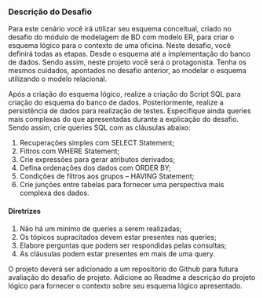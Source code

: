 ### Descrição do Desafio
Para este cenário você irá utilizar seu esquema conceitual, criado no desafio do módulo de modelagem de BD com modelo ER, para criar o esquema lógico para o contexto de uma oficina. Neste desafio, você definirá todas as etapas. Desde o esquema até a implementação do banco de dados. Sendo assim, neste projeto você será o protagonista. Tenha os mesmos cuidados, apontados no desafio anterior, ao modelar o esquema utilizando o modelo relacional.

Após a criação do esquema lógico, realize a criação do Script SQL para criação do esquema do banco de dados. Posteriormente, realize a persistência de dados para realização de testes. Especifique ainda queries mais complexas do que apresentadas durante a explicação do desafio. Sendo assim, crie queries SQL com as cláusulas abaixo:

1. Recuperações simples com SELECT Statement;
2. Filtros com WHERE Statement;
3. Crie expressões para gerar atributos derivados;
4. Defina ordenações dos dados com ORDER BY;
5. Condições de filtros aos grupos – HAVING Statement;
6. Crie junções entre tabelas para fornecer uma perspectiva mais complexa dos dados.

#### Diretrizes

1. Não há um mínimo de queries a serem realizadas;
2. Os tópicos supracitados devem estar presentes nas queries;
3. Elabore perguntas que podem ser respondidas pelas consultas;
4. As cláusulas podem estar presentes em mais de uma query.

O projeto deverá ser adicionado a um repositório do Github para futura avaliação do desafio de projeto. Adicione ao Readme a descrição do projeto lógico para fornecer o contexto sobre seu esquema lógico apresentado.